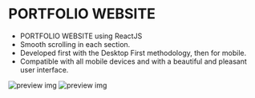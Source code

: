 # PORTFOLIO WEBSITE

- PORTFOLIO WEBSITE using ReactJS
- Smooth scrolling in each section.
- Developed first with the Desktop First methodology, then for mobile.
- Compatible with all mobile devices and with a beautiful and pleasant user interface.

![preview img](https://i.imgur.com/F6B17k8.png)
![preview img](https://i.imgur.com/HWr6wPh.png)
